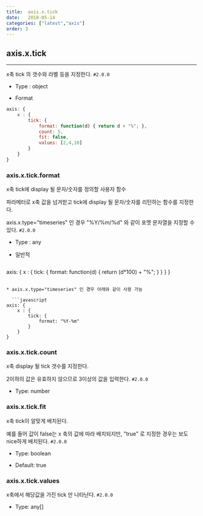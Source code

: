 ```yaml
---
title:  axis.x.tick
date:   2018-05-14
categories: ["latest","axis"]
order: 3
---
```


## axis.x.tick
---

x축 tick 의 갯수와 라벨 등을 지정한다.
`#2.0.0`

* Type : object

* Format
```javascript
axis: {
	x : {
		tick: {
			format: function(d) { return d + "%"; },
			count: 5,
			fit: false,
			values: [2,4,10]
		}
	}
}
```

### axis.x.tick.format

x축 tick에 display 될 문자/숫자를 정의할 사용자 함수

파라메터로 x축 값을 넘겨받고 tick에 display 될  문자/숫자를 리턴하는 함수를 지정한다.

axis.x.type="timeseries" 인 경우 "%Y/%m/%d" 와 같이 포멧 문자열을 지정할 수 있다.
`#2.0.0`

* Type : any

* 일반적

  ```javascript
axis: {
	x : {
		tick: {
			format: function(d) { return (d*100) + "%"; }
		}
	}
}
```

* axis.x.type="timeseries" 인 경우 아래와 같이 사용 가능

  ```javascript
axis: {
	x : {
		tick: {
			format: "%Y-%m"
		}
	}
}
```

### axis.x.tick.count

x축 display 될 tick 갯수를 지정한다.

2이하의 값은 유효하지 않으므로 3이상의 값을 입력한다.
`#2.0.0`

* Type: number

### axis.x.tick.fit

x축 tick이 알맞게 배치된다.

예를 들어  값이 false는 x 축의 값에 따라 배치되지만, "true" 로 지정한 경우는 보도 nice하게 배치된다.
`#2.0.0`

* Type: boolean

* Default: true


### axis.x.tick.values

x축에서 해당값을 가진 tick 만 나타난다.
`#2.0.0`

* Type: any[]
